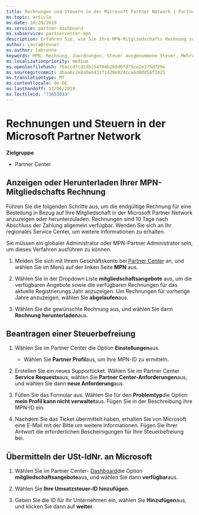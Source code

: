 ```yaml
---
title: Rechnungen und Steuern in der Microsoft Partner Network | Partner Center
ms.topic: article
ms.date: 10/25/2019
ms.service: partner-dashboard
ms.subservice: partnercenter-mpn
description: Erfahren Sie, wie Sie Ihre MPN-Mitgliedschafts Rechnung sowie eine Datei für die Steuerbefreiung anzeigen, herunterladen und Drucken und wie Sie Ihre Umsatzsteuer-ID an Microsoft senden können.
author: LauraBrenner
ms.author: labrenne
keywords: MPN, Rechnung, Zuordnungen, Steuer ausgenommene Steuer, Mehrwertsteuer, Umsatzsteuer-ID
ms.localizationpriority: medium
ms.openlocfilehash: 76accd7cd2db254784b260d6fd75ce2e375d729e
ms.sourcegitcommit: dbaa6c2e8a0e6431f1420e024cca6d0dd54f1425
ms.translationtype: MT
ms.contentlocale: de-DE
ms.lasthandoff: 11/06/2019
ms.locfileid: "73653033"
---
```

# <a name="invoices-and-taxes-in-the-microsoft-partner-network"></a>Rechnungen und Steuern in der Microsoft Partner Network

**Zielgruppe**

-  Partner Center

## <a name="view-or-download-your-mpn-membership-invoice"></a>Anzeigen oder Herunterladen Ihrer MPN-Mitgliedschafts Rechnung

Führen Sie die folgenden Schritte aus, um die endgültige Rechnung für eine Bestellung in Bezug auf Ihre Mitgliedschaft in der Microsoft Partner Network anzuzeigen oder herunterzuladen. Rechnungen sind 10 Tage nach Abschluss der Zahlung allgemein verfügbar. Wenden Sie sich an Ihr regionales Service Center, um weitere Informationen zu erhalten.  

Sie müssen ein globaler Administrator oder MPN-Partner Administrator sein, um dieses Verfahren ausführen zu können. 

1.  Melden Sie sich mit Ihrem Geschäftskonto bei [Partner Center](https://partner.microsoft.com/dashboard/home) an, und wählen Sie im Menü auf der linken Seite **MPN** aus.

4.  Wählen Sie in der Dropdown Liste **mitgliedschaftsangebote** aus, um die verfügbaren Angebote sowie die verfügbaren Rechnungen für das aktuelle Registrierungs Jahr anzuzeigen. Um Rechnungen für vorherige Jahre anzuzeigen, wählen Sie **abgelaufen**aus.

6.  Wählen Sie die gewünschte Rechnung aus, und wählen Sie dann **Rechnung herunterladen**aus. 

## <a name="file-a-tax-exemption"></a>Beantragen einer Steuerbefreiung

1.  Wählen Sie im Partner Center die Option **Einstellungen**aus.
    - Wählen Sie **Partner Profil**aus, um Ihre MPN-ID zu ermitteln.

2.  Erstellen Sie ein neues Supportticket. Wählen Sie im Partner Center **Service Requests**aus, wählen Sie **Partner Center-Anforderungen**aus, und wählen Sie dann **neue Anforderung**aus.

3.  Füllen Sie das Formular aus. Wählen Sie für den **Problemtyp**die Option **mein Profil kann nicht verwaltet**aus. Fügen Sie in der Beschreibung ihre MPN-ID ein.

4.  Nachdem Sie das Ticket übermittelt haben, erhalten Sie von Microsoft eine E-Mail mit der Bitte um weitere Informationen. Fügen Sie Ihrer Antwort die erforderlichen Bescheinigungen für Ihre Steuerbefreiung bei.

## <a name="send-microsoft-your-vat-id-number"></a>Übermitteln der USt-IdNr. an Microsoft

1.  Wählen Sie im Partner Center- [Dashboard](https://partner.microsoft.com/dashboard/home)die Option **mitgliedschaftsangebote**aus, und wählen Sie dann **verfügbar**aus. 

2.  Wählen Sie **Ihre Umsatzsteuer-ID hinzufügen**. 

3.  Geben Sie die ID für Ihr Unternehmen ein, wählen Sie **Hinzufügen**aus, und klicken Sie dann auf **weiter**. 

